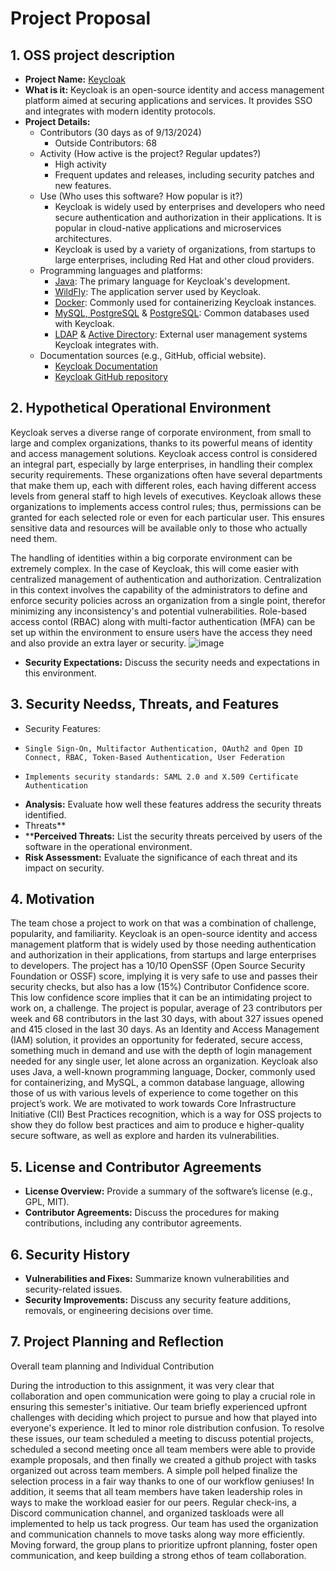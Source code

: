 # Project Proposal
## 1. OSS project description
- **Project Name:** [Keycloak](https://github.com/keycloak/keycloak)
- **What is it:** Keycloak is an open-source identity and access management platform aimed at securing applications and services. It provides SSO and integrates with modern identity protocols.
- **Project Details:**
  - Contributors (30 days as of 9/13/2024)
    - Outside Contributors: 68
  - Activity (How active is the project? Regular updates?)
    - High activity
    - Frequent updates and releases, including security patches and new features.
  - Use (Who uses this software? How popular is it?)
    - Keycloak is widely used by enterprises and developers who need secure authentication and authorization in their applications. It is popular in cloud-native applications and microservices architectures.
    - Keycloak is used by a variety of organizations, from startups to large enterprises, including Red Hat and other cloud providers.
  - Programming languages and platforms:
    - [Java](https://www.oracle.com/java/): The primary language for Keycloak's development.
    - [WildFly](https://www.wildfly.org): The application server used by Keycloak.
    - [Docker](https://www.docker.com): Commonly used for containerizing Keycloak instances.
    - [MySQL, PostgreSQL](https://www.mysql.com) & [PostgreSQL](https://www.postgresql.org): Common databases used with Keycloak.
    - [LDAP](https://ldap.com) & [Active Directory](https://docs.microsoft.com/en-us/windows-server/identity/active-directory): External user management systems Keycloak integrates with.
  - Documentation sources (e.g., GitHub, official website).
    - [Keycloak Documentation](https://www.keycloak.org/documentation)
    - [Keycloak GitHub repository](https://github.com/keycloak/keycloak)

## 2. Hypothetical Operational Environment
Keycloak serves a diverse range of corporate environment, from small to large and complex organizations, thanks to its powerful means of identity and access management solutions. Keycloak access control is considered an integral part, especially by large enterprises, in handling their complex security requirements. These organizations often have several departments that make them up, each with different roles, each having different access levels from general staff to high levels of executives. Keycloak allows these organizations to implements access control rules; thus, permissions can be granted for each selected role or even for each particular user. This ensures sensitive data and resources will be available only to those who actually need them.

The handling of identities within a big corporate environment can be extremely complex. In the case of Keycloak, this will come easier with centralized management of authentication and authorization. Centralization in this context involves the capability of the administrators to define and enforce security policies across an organization from a single point, therefor minimizing any  inconsistency's and potential vulnerabilities. Role-based access contol (RBAC) along with multi-factor authentication (MFA) can be set up within the environment to ensure users have the access they need and also provide an extra layer or security.
![image](https://github.com/user-attachments/assets/8ffcd9d6-e125-4c6b-a5fc-dce287b89025)


- **Security Expectations:** Discuss the security needs and expectations in this environment.

## 3. Security Needss, Threats, and Features
- Security Features:
-     Single Sign-On, Multifactor Authentication, OAuth2 and Open ID Connect, RBAC, Token-Based Authentication, User Federation
-     Implements security standards: SAML 2.0 and X.509 Certificate Authentication
- **Analysis:** Evaluate how well these features address the security threats identified.
- Threats**
- ****Perceived Threats:** List the security threats perceived by users of the software in the operational environment.
- **Risk Assessment:** Evaluate the significance of each threat and its impact on security.

## 4. Motivation
 The team chose a project to work on that was a combination of challenge, popularity, and familiarity.  Keycloak is an open-source identity and access management platform that is widely used by those needing authentication and authorization in their applications, from startups and large enterprises to developers.  The project has a 10/10 OpenSSF (Open Source Security Foundation or OSSF) score, implying it is very safe to use and passes their security checks, but also has a low (15%) Contributor Confidence score.  This low confidence score implies that it can be an intimidating project to work on, a challenge.  The project is popular, average of 23 contributors per week and 68 contributors in the last 30 days, with about 327 issues opened and 415 closed in the last 30 days.  As an Identity and Access Management (IAM) solution, it provides an opportunity for federated, secure access, something much in demand and use with the depth of login management needed for any single user, let alone across an organization.  Keycloak also uses Java, a well-known programming language, Docker, commonly used for containerizing, and MySQL, a common database language, allowing those of us with various levels of experience to come together on this project’s work.  We are motivated to work towards Core Infrastructure Initiative (CII) Best Practices recognition, which is a way for OSS projects to show they do follow best practices and aim to produce e higher-quality secure software, as well as explore and harden its vulnerabilities.  

## 5. License and Contributor Agreements
- **License Overview:** Provide a summary of the software’s license (e.g., GPL, MIT).
- **Contributor Agreements:** Discuss the procedures for making contributions, including any contributor agreements.

## 6. Security History
- **Vulnerabilities and Fixes:** Summarize known vulnerabilities and security-related issues.
- **Security Improvements:** Discuss any security feature additions, removals, or engineering decisions over time.

## 7. Project Planning and Reflection
Overall team planning and Individual Contribution

  During the introduction to this assignment, it was very clear that collaboration and open communication were going to play a crucial role in ensuring this semester's initiative. Our team briefly experienced upfront challenges with deciding which project to pursue and how that played into everyone's experience. It led to minor role distribution confusion. To resolve these issues, our team scheduled a meeting to discuss potential projects, scheduled a second meeting once all team members were able to provide example proposals, and then finally we created a github project with tasks organized out across team members. A simple poll helped finalize the selection process in a fair way thanks to one of our workflow geniuses! In addition, it seems that all team members have taken leadership roles in ways to make the workload easier for our peers. Regular check-ins, a Discord communication channel, and organized taskloads were all implemented to help us tack progress. Our team has used the organization and communication channels to move tasks along way more efficiently. Moving forward, the group plans to prioritize upfront planning, foster open communication, and keep building a strong ethos of team collaboration.
